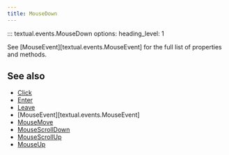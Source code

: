 ```yaml
---
title: MouseDown
---
```


::: textual.events.MouseDown
    options:
      heading_level: 1

See [MouseEvent][textual.events.MouseEvent] for the full list of properties and methods.

## See also

- [Click](click.md)
- [Enter](enter.md)
- [Leave](leave.md)
- [MouseEvent][textual.events.MouseEvent]
- [MouseMove](mouse_move.md)
- [MouseScrollDown](mouse_scroll_down.md)
- [MouseScrollUp](mouse_scroll_up.md)
- [MouseUp](mouse_up.md)
